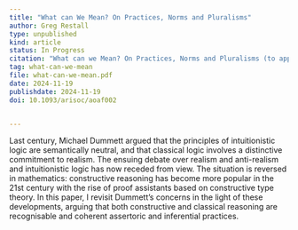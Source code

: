 ```yaml
---
title: "What can We Mean? On Practices, Norms and Pluralisms"
author: Greg Restall
type: unpublished
kind: article
status: In Progress
citation: "What can we Mean? On Practices, Norms and Pluralisms (to appear in the <em>Proceedings of the Aristotelian Society</em>)"
tag: what-can-we-mean 
file: what-can-we-mean.pdf
date: 2024-11-19 
publishdate: 2024-11-19
doi: 10.1093/arisoc/aoaf002


---
```

Last century, Michael Dummett argued that the principles of 
intuitionistic logic are semantically neutral, and that classical logic
involves a distinctive commitment to realism. The ensuing debate over realism
and anti-realism and intuitionistic logic has now receded from view. The
situation is reversed in mathematics: constructive reasoning has become more
popular in the 21st century with the rise of proof assistants based on
constructive type theory. In this paper, I revisit Dummett’s concerns in the
light of these developments, arguing that both constructive and classical
reasoning are recognisable and coherent assertoric and inferential practices.


